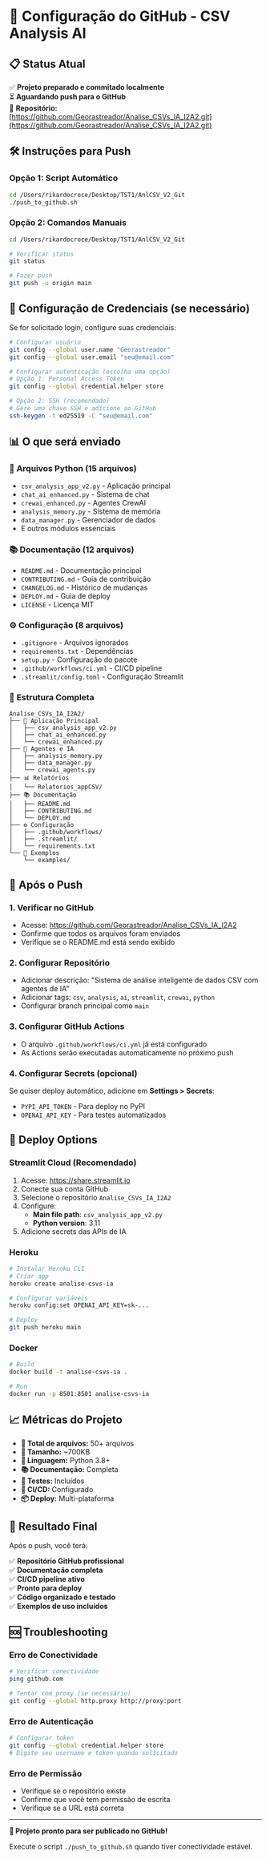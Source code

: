 # 🚀 Configuração do GitHub - CSV Analysis AI

## 📋 Status Atual

✅ **Projeto preparado e commitado localmente**  
⏳ **Aguardando push para o GitHub**  
🔗 **Repositório:** [https://github.com/Georastreador/Analise_CSVs_IA_I2A2.git](https://github.com/Georastreador/Analise_CSVs_IA_I2A2.git)

## 🛠️ Instruções para Push

### Opção 1: Script Automático
```bash
cd /Users/rikardocroce/Desktop/TST1/AnlCSV_V2_Git
./push_to_github.sh
```

### Opção 2: Comandos Manuais
```bash
cd /Users/rikardocroce/Desktop/TST1/AnlCSV_V2_Git

# Verificar status
git status

# Fazer push
git push -u origin main
```

## 🔧 Configuração de Credenciais (se necessário)

Se for solicitado login, configure suas credenciais:

```bash
# Configurar usuário
git config --global user.name "Georastreador"
git config --global user.email "seu@email.com"

# Configurar autenticação (escolha uma opção)
# Opção 1: Personal Access Token
git config --global credential.helper store

# Opção 2: SSH (recomendado)
# Gere uma chave SSH e adicione ao GitHub
ssh-keygen -t ed25519 -C "seu@email.com"
```

## 📊 O que será enviado

### 🐍 **Arquivos Python (15 arquivos)**
- `csv_analysis_app_v2.py` - Aplicação principal
- `chat_ai_enhanced.py` - Sistema de chat
- `crewai_enhanced.py` - Agentes CrewAI
- `analysis_memory.py` - Sistema de memória
- `data_manager.py` - Gerenciador de dados
- E outros módulos essenciais

### 📚 **Documentação (12 arquivos)**
- `README.md` - Documentação principal
- `CONTRIBUTING.md` - Guia de contribuição
- `CHANGELOG.md` - Histórico de mudanças
- `DEPLOY.md` - Guia de deploy
- `LICENSE` - Licença MIT

### ⚙️ **Configuração (8 arquivos)**
- `.gitignore` - Arquivos ignorados
- `requirements.txt` - Dependências
- `setup.py` - Configuração do pacote
- `.github/workflows/ci.yml` - CI/CD pipeline
- `.streamlit/config.toml` - Configuração Streamlit

### 📁 **Estrutura Completa**
```
Analise_CSVs_IA_I2A2/
├── 📱 Aplicação Principal
│   ├── csv_analysis_app_v2.py
│   ├── chat_ai_enhanced.py
│   └── crewai_enhanced.py
├── 🤖 Agentes e IA
│   ├── analysis_memory.py
│   ├── data_manager.py
│   └── crewai_agents.py
├── 📊 Relatórios
│   └── Relatorios_appCSV/
├── 📚 Documentação
│   ├── README.md
│   ├── CONTRIBUTING.md
│   └── DEPLOY.md
├── ⚙️ Configuração
│   ├── .github/workflows/
│   ├── .streamlit/
│   └── requirements.txt
└── 📁 Exemplos
    └── examples/
```

## 🎯 Após o Push

### 1. **Verificar no GitHub**
- Acesse: https://github.com/Georastreador/Analise_CSVs_IA_I2A2
- Confirme que todos os arquivos foram enviados
- Verifique se o README.md está sendo exibido

### 2. **Configurar Repositório**
- Adicionar descrição: "Sistema de análise inteligente de dados CSV com agentes de IA"
- Adicionar tags: `csv`, `analysis`, `ai`, `streamlit`, `crewai`, `python`
- Configurar branch principal como `main`

### 3. **Configurar GitHub Actions**
- O arquivo `.github/workflows/ci.yml` já está configurado
- As Actions serão executadas automaticamente no próximo push

### 4. **Configurar Secrets (opcional)**
Se quiser deploy automático, adicione em **Settings > Secrets**:
- `PYPI_API_TOKEN` - Para deploy no PyPI
- `OPENAI_API_KEY` - Para testes automatizados

## 🚀 Deploy Options

### Streamlit Cloud (Recomendado)
1. Acesse: https://share.streamlit.io
2. Conecte sua conta GitHub
3. Selecione o repositório `Analise_CSVs_IA_I2A2`
4. Configure:
   - **Main file path**: `csv_analysis_app_v2.py`
   - **Python version**: 3.11
5. Adicione secrets das APIs de IA

### Heroku
```bash
# Instalar Heroku CLI
# Criar app
heroku create analise-csvs-ia

# Configurar variáveis
heroku config:set OPENAI_API_KEY=sk-...

# Deploy
git push heroku main
```

### Docker
```bash
# Build
docker build -t analise-csvs-ia .

# Run
docker run -p 8501:8501 analise-csvs-ia
```

## 📈 Métricas do Projeto

- **📁 Total de arquivos:** 50+ arquivos
- **📏 Tamanho:** ~700KB
- **🐍 Linguagem:** Python 3.8+
- **📚 Documentação:** Completa
- **🧪 Testes:** Incluídos
- **🔧 CI/CD:** Configurado
- **📦 Deploy:** Multi-plataforma

## 🎉 Resultado Final

Após o push, você terá:

✅ **Repositório GitHub profissional**  
✅ **Documentação completa**  
✅ **CI/CD pipeline ativo**  
✅ **Pronto para deploy**  
✅ **Código organizado e testado**  
✅ **Exemplos de uso incluídos**  

## 🆘 Troubleshooting

### Erro de Conectividade
```bash
# Verificar conectividade
ping github.com

# Tentar com proxy (se necessário)
git config --global http.proxy http://proxy:port
```

### Erro de Autenticação
```bash
# Configurar token
git config --global credential.helper store
# Digite seu username e token quando solicitado
```

### Erro de Permissão
- Verifique se o repositório existe
- Confirme que você tem permissão de escrita
- Verifique se a URL está correta

---

**🎯 Projeto pronto para ser publicado no GitHub!**

Execute o script `./push_to_github.sh` quando tiver conectividade estável.
